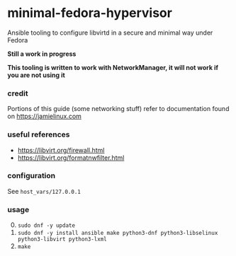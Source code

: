 # minimal-fedora-hypervisor

Ansible tooling to configure libvirtd in a secure and minimal way under Fedora

**Still a work in progress**

**This tooling is written to work with NetworkManager, it will not work if you are not using it**

### credit

Portions of this guide (some networking stuff) refer to documentation found on https://jamielinux.com

### useful references

* https://libvirt.org/firewall.html
* https://libvirt.org/formatnwfilter.html

### configuration

See `host_vars/127.0.0.1`

### usage

0. `sudo dnf -y update`
1. `sudo dnf -y install ansible make python3-dnf python3-libselinux python3-libvirt python3-lxml`
2. `make`
